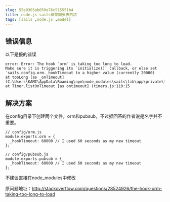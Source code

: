 ```yaml
---
slug: 55e0305ab050e76c515551b4
title: node.js sails框架同步表的坑
tags: [sails ,node.js ,model]
---
```


## 错误信息
以下是报的错误
```
error: Error: The hook `orm` is taking too long to load.
Make sure it is triggering its `initialize()` callback, or else set       `sails.config.orm._hookTimeout to a higher value (currently 20000)
at tooLong [as _onTimeout]   (C:\Users\KAMI\AppData\Roaming\npm\node_modules\sails\lib\app\private\loadHooks.js:92:21)
at Timer.listOnTimeout [as ontimeout] (timers.js:110:15
```

## 解决方案
在config目录下创建两个文件，orm和pubsub，不过据回答的作者说是名字并不重要。

```
// config/orm.js
module.exports.orm = {
  _hookTimeout: 60000 // I used 60 seconds as my new timeout
};
```

```
// config/pubsub.js
module.exports.pubsub = {
  _hookTimeout: 60000 // I used 60 seconds as my new timeout
};
```

不建议直接在node_modules中修改

原问题地址：http://stackoverflow.com/questions/28524926/the-hook-orm-taking-too-long-to-load
